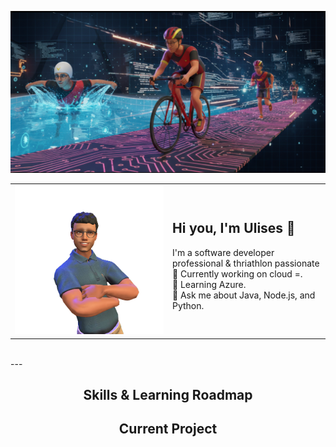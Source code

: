 <!--Banner-->
![ulises Banner Image](./assets/banner.png)

<!-- Start Intro -->
<table>
  <tr>
    <td width="50%">
      <img src="./assets/avatar.png" alt="Avatar" width="100%"/>
    </td>
    <td>
      <h2>Hi you, I'm Ulises 👋</h2>
      <p>
        I'm a software developer  professional & thriathlon passionate<br/>
        🔭 Currently working on cloud =.<br/>
        🌱 Learning Azure.<br/>
        💬 Ask me about Java, Node.js, and Python.
      </p>
    </td>
  </tr>
</table>
</br>
---

<h2 align="center">Skills & Learning Roadmap</h2>

<h2 align="center">Current Project</h2>

